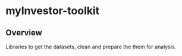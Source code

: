 # myInvestor-toolkit

## Overview

Libraries to get the datasets, clean and prepare the them for analysis.